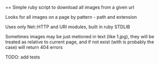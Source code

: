 == Simple ruby script to download all images from a given url

Looks for all images on a page by pattern - path and extension

Uses only Net::HTTP and URI modules, built in ruby STDLIB

Sometimes images may be just metioned in text (like 1.jpg), they will be treated as relative to current page, and if not exist (with is probably the case) will return 404 errors

TODO: add tests